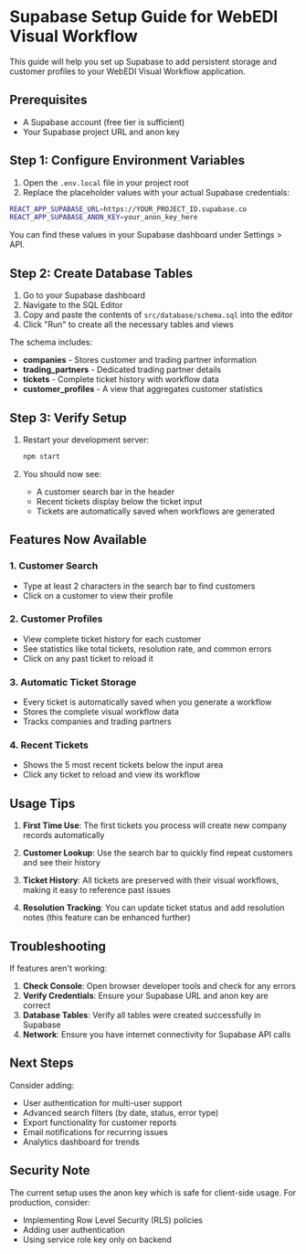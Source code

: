 # Supabase Setup Guide for WebEDI Visual Workflow

This guide will help you set up Supabase to add persistent storage and customer profiles to your WebEDI Visual Workflow application.

## Prerequisites

- A Supabase account (free tier is sufficient)
- Your Supabase project URL and anon key

## Step 1: Configure Environment Variables

1. Open the `.env.local` file in your project root
2. Replace the placeholder values with your actual Supabase credentials:

```bash
REACT_APP_SUPABASE_URL=https://YOUR_PROJECT_ID.supabase.co
REACT_APP_SUPABASE_ANON_KEY=your_anon_key_here
```

You can find these values in your Supabase dashboard under Settings > API.

## Step 2: Create Database Tables

1. Go to your Supabase dashboard
2. Navigate to the SQL Editor
3. Copy and paste the contents of `src/database/schema.sql` into the editor
4. Click "Run" to create all the necessary tables and views

The schema includes:
- **companies** - Stores customer and trading partner information
- **trading_partners** - Dedicated trading partner details
- **tickets** - Complete ticket history with workflow data
- **customer_profiles** - A view that aggregates customer statistics

## Step 3: Verify Setup

1. Restart your development server:
   ```bash
   npm start
   ```

2. You should now see:
   - A customer search bar in the header
   - Recent tickets display below the ticket input
   - Tickets are automatically saved when workflows are generated

## Features Now Available

### 1. Customer Search
- Type at least 2 characters in the search bar to find customers
- Click on a customer to view their profile

### 2. Customer Profiles
- View complete ticket history for each customer
- See statistics like total tickets, resolution rate, and common errors
- Click on any past ticket to reload it

### 3. Automatic Ticket Storage
- Every ticket is automatically saved when you generate a workflow
- Stores the complete visual workflow data
- Tracks companies and trading partners

### 4. Recent Tickets
- Shows the 5 most recent tickets below the input area
- Click any ticket to reload and view its workflow

## Usage Tips

1. **First Time Use**: The first tickets you process will create new company records automatically

2. **Customer Lookup**: Use the search bar to quickly find repeat customers and see their history

3. **Ticket History**: All tickets are preserved with their visual workflows, making it easy to reference past issues

4. **Resolution Tracking**: You can update ticket status and add resolution notes (this feature can be enhanced further)

## Troubleshooting

If features aren't working:

1. **Check Console**: Open browser developer tools and check for any errors
2. **Verify Credentials**: Ensure your Supabase URL and anon key are correct
3. **Database Tables**: Verify all tables were created successfully in Supabase
4. **Network**: Ensure you have internet connectivity for Supabase API calls

## Next Steps

Consider adding:
- User authentication for multi-user support
- Advanced search filters (by date, status, error type)
- Export functionality for customer reports
- Email notifications for recurring issues
- Analytics dashboard for trends

## Security Note

The current setup uses the anon key which is safe for client-side usage. For production, consider:
- Implementing Row Level Security (RLS) policies
- Adding user authentication
- Using service role key only on backend
